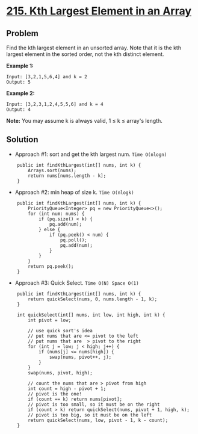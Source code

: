# <a href='https://leetcode.com/problems/kth-largest-element-in-an-array/'>215. Kth Largest Element in an Array</a>

## Problem
Find the kth largest element in an unsorted array. Note that it is the kth largest element in the sorted order, not the kth distinct element.

<strong>Example 1:</strong>
```
Input: [3,2,1,5,6,4] and k = 2
Output: 5
```
<strong>Example 2:</strong>
```
Input: [3,2,3,1,2,4,5,5,6] and k = 4
Output: 4
```

<strong>Note:</strong>
You may assume k is always valid, 1 ≤ k ≤ array's length.

## Solution
- Approach #1: sort and get the kth largest num. ```Time O(nlogn)```
```
    public int findKthLargest(int[] nums, int k) {
        Arrays.sort(nums);
        return nums[nums.length - k];
    }
```

- Approach #2: min heap of size k. ```Time O(nlogk)```
```
    public int findKthLargest(int[] nums, int k) {
        PriorityQueue<Integer> pq = new PriorityQueue<>();
        for (int num: nums) {
            if (pq.size() < k) {
                pq.add(num);
            } else {
                if (pq.peek() < num) {
                    pq.poll();
                    pq.add(num);
                }
            }
        }
        return pq.peek();
    }
```

- Approach #3: Quick Select. ```Time O(N) Space O(1)```
```
    public int findKthLargest(int[] nums, int k) {
        return quickSelect(nums, 0, nums.length - 1, k);
    }

    int quickSelect(int[] nums, int low, int high, int k) {
        int pivot = low;

        // use quick sort's idea
        // put nums that are <= pivot to the left
        // put nums that are  > pivot to the right
        for (int j = low; j < high; j++) {
            if (nums[j] <= nums[high]) {
                swap(nums, pivot++, j);
            }
        }
        swap(nums, pivot, high);

        // count the nums that are > pivot from high
        int count = high - pivot + 1;
        // pivot is the one!
        if (count == k) return nums[pivot];
        // pivot is too small, so it must be on the right
        if (count > k) return quickSelect(nums, pivot + 1, high, k);
        // pivot is too big, so it must be on the left
        return quickSelect(nums, low, pivot - 1, k - count);
    }
```
